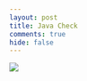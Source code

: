 ```yaml
---
layout: post
title: Java Check
comments: true
hide: false
---
```


<img src="{{site.baseurl}}/images/java.png">


